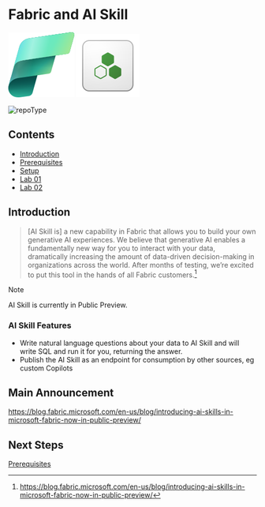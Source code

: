 # Fabric and AI Skill

![Microsoft Fabric](/images/fabric.svg)
![AI Skill](/images/ai_skills_64_item.svg)



![repoType](https://img.shields.io/badge/Microsoft%20Fabric-Lab-green)

## Contents

- [Introduction](#Introduction)
- [Prerequisites](/prerequisites.md)
- [Setup](/setup.md)
- [Lab 01](/labs/lab01/lab01.md)
- [Lab 02](/labs/lab02/lab02.md)


## Introduction

> [AI Skill is] a new capability in Fabric that allows you to build your own generative AI experiences. We believe that generative AI enables a fundamentally new way for you to interact with your data, dramatically increasing the amount of data-driven decision-making in organizations across the world. After months of testing, we’re excited to put this tool in the hands of all Fabric customers.[^1]

> [!NOTE]
> AI Skill is currently in Public Preview.

### AI Skill Features
- Write natural language questions about your data to AI Skill and will write SQL and run it for you, returning the answer.
- Publish the AI Skill as an endpoint for consumption by other sources, eg custom Copilots


## Main Announcement
https://blog.fabric.microsoft.com/en-us/blog/introducing-ai-skills-in-microsoft-fabric-now-in-public-preview/



## Next Steps
[Prerequisites](/prerequisites.md)

[^1]: https://blog.fabric.microsoft.com/en-us/blog/introducing-ai-skills-in-microsoft-fabric-now-in-public-preview/